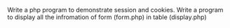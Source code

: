 Write a php program to demonstrate session and cookies.
Write a program to display all the infromation of form (form.php) in table (display.php)
